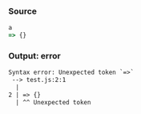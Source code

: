 ### Source
```js parse:expr
a
=> {}
```

### Output: error
```txt
Syntax error: Unexpected token `=>`
 --> test.js:2:1
  |
2 | => {}
  | ^^ Unexpected token
```
